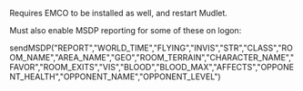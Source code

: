 Requires EMCO to be installed as well, and restart Mudlet.

Must also enable MSDP reporting for some of these on logon:

sendMSDP("REPORT","WORLD_TIME","FLYING","INVIS","STR","CLASS","ROOM_NAME","AREA_NAME","GEO","ROOM_TERRAIN","CHARACTER_NAME","FAVOR","ROOM_EXITS","VIS","BLOOD","BLOOD_MAX","AFFECTS","OPPONENT_HEALTH","OPPONENT_NAME","OPPONENT_LEVEL")
